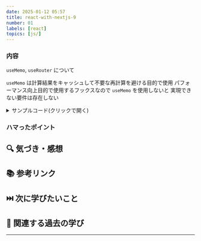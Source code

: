```yaml
---
date: 2025-01-12 05:57
title: react-with-nextjs-9
number: 01
labels: [react]
topics: [js/]
---
```


### 内容

`useMemo`, `useRouter` について

`useMemo` は計算結果をキャッシュして不要な再計算を避ける目的で使用
パフォーマンス向上目的で使用するフックスなので `useMemo` を使用しないと
実現できない要件は存在しない

<details>
<summary>サンプルコード(クリックで開く)</summary>

`useMemo` を使用して `about` ページではカウントの値を二倍する
`useCounter` というカスタムフックスで `doubleCount` を定義

```jsx
import { useCallback, useMemo, useState } from 'react';

export const useCounter = () => {
  const [count, setCount] = useState(1);
  const [isView, setIsView] = useState(true);

  const doubleCount = useMemo(() => {
    return count * 2;
  }, [count]);

  const handleClick = useCallback(() => {
    if (count < 5) {
      setCount((prevCount) => prevCount + 1);
    }
  }, [count]);

  const handleView = useCallback(() => {
    setIsView((prevIsView) => !prevIsView);
  }, []);

  return { count, doubleCount, isView, handleClick, handleView };
};
```

あとは `about` ページで使用するだけ

```jsx
/* eslint-disable react/prop-types */
import Footer from 'src/components/Footer';
import Header from 'src/components/Header';
import Main from 'src/components/Main';
import styles from 'src/components/Main/Main.module.css';

export default function Home(props) {
  const {
    doubleCount,
    isView,
    handleClick,
    handleView,
    text,
    array,
    handleChange,
    handleAdd,
  } = props;
  return (
    <>
      <Header />
      <main className={styles.main}>
        {isView ? <h1>{doubleCount}</h1> : null}
        <button onClick={handleView}>{isView ? '非表示' : '表示'}</button>
        <button onClick={handleClick}>カウントアップ</button>

        <input type="text" value={text} onChange={handleChange} />
        <button onClick={handleAdd}>追加</button>
        <ul>
          {array.map((item) => {
            return <li key={item}>{item}</li>;
          })}
        </ul>
        <Main title="index" />
      </main>
      <Footer />
    </>
  );
}
```

</details>

### ハマったポイント

## 🔍 気づき・感想

## 📚 参考リンク

## ⏭️ 次に学びたいこと

## 📌 関連する過去の学び

---
